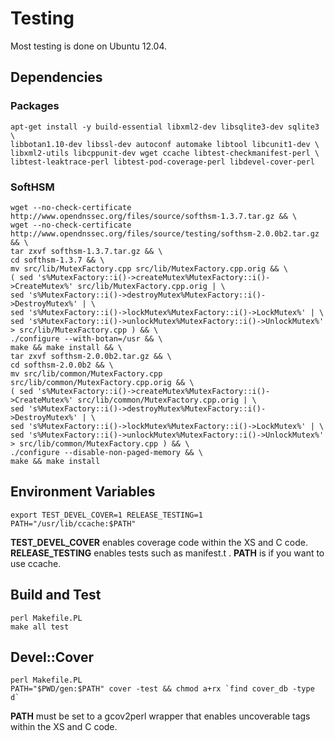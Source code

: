 # Testing

Most testing is done on Ubuntu 12.04.

## Dependencies

### Packages

```
apt-get install -y build-essential libxml2-dev libsqlite3-dev sqlite3 \
libbotan1.10-dev libssl-dev autoconf automake libtool libcunit1-dev \
libxml2-utils libcppunit-dev wget ccache libtest-checkmanifest-perl \
libtest-leaktrace-perl libtest-pod-coverage-perl libdevel-cover-perl
```

### SoftHSM

```
wget --no-check-certificate http://www.opendnssec.org/files/source/softhsm-1.3.7.tar.gz && \
wget --no-check-certificate http://www.opendnssec.org/files/source/testing/softhsm-2.0.0b2.tar.gz && \
tar zxvf softhsm-1.3.7.tar.gz && \
cd softhsm-1.3.7 && \
mv src/lib/MutexFactory.cpp src/lib/MutexFactory.cpp.orig && \
( sed 's%MutexFactory::i()->createMutex%MutexFactory::i()->CreateMutex%' src/lib/MutexFactory.cpp.orig | \
sed 's%MutexFactory::i()->destroyMutex%MutexFactory::i()->DestroyMutex%' | \
sed 's%MutexFactory::i()->lockMutex%MutexFactory::i()->LockMutex%' | \
sed 's%MutexFactory::i()->unlockMutex%MutexFactory::i()->UnlockMutex%' > src/lib/MutexFactory.cpp ) && \
./configure --with-botan=/usr && \
make && make install && \
tar zxvf softhsm-2.0.0b2.tar.gz && \
cd softhsm-2.0.0b2 && \
mv src/lib/common/MutexFactory.cpp src/lib/common/MutexFactory.cpp.orig && \
( sed 's%MutexFactory::i()->createMutex%MutexFactory::i()->CreateMutex%' src/lib/common/MutexFactory.cpp.orig | \
sed 's%MutexFactory::i()->destroyMutex%MutexFactory::i()->DestroyMutex%' | \
sed 's%MutexFactory::i()->lockMutex%MutexFactory::i()->LockMutex%' | \
sed 's%MutexFactory::i()->unlockMutex%MutexFactory::i()->UnlockMutex%' > src/lib/common/MutexFactory.cpp ) && \
./configure --disable-non-paged-memory && \
make && make install
```

## Environment Variables

```
export TEST_DEVEL_COVER=1 RELEASE_TESTING=1 PATH="/usr/lib/ccache:$PATH"
```

**TEST_DEVEL_COVER** enables coverage code within the XS and C code.
**RELEASE_TESTING** enables tests such as manifest.t . **PATH** is if you want
to use ccache.

## Build and Test

```
perl Makefile.PL
make all test
```

## Devel::Cover

```
perl Makefile.PL
PATH="$PWD/gen:$PATH" cover -test && chmod a+rx `find cover_db -type d`
```

**PATH** must be set to a gcov2perl wrapper that enables uncoverable tags within
the XS and C code.
